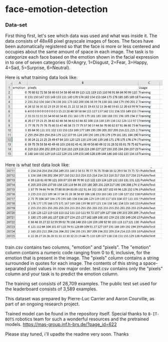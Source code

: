 # face-emotion-detection

### Data-set

First thing first, let's see which data was used and what was inside it. 
The data consists of 48x48 pixel grayscale images of faces. The faces have been automatically registered so that the face is more or less centered and occupies about the same amount of space in each image. The task is to categorize each face based on the emotion shown in the facial expression in to one of seven categories (0=Angry, 1=Disgust, 2=Fear, 3=Happy, 4=Sad, 5=Surprise, 6=Neutral).

Here is what training data look like: 
![title](https://github.com/nirajdevpandey/face-emotion-detection/blob/master/data-set/training_data.PNG)


Here is what test data look like: 
![title](https://github.com/nirajdevpandey/face-emotion-detection/blob/master/data-set/test_data.PNG)

train.csv contains two columns, "emotion" and "pixels". The "emotion" column contains a numeric code ranging from 0 to 6, inclusive, for the emotion that is present in the image. The "pixels" column contains a string surrounded in quotes for each image. The contents of this string a space-separated pixel values in row major order. test.csv contains only the "pixels" column and your task is to predict the emotion column.

The training set consists of 28,709 examples. The public test set used for the leaderboard consists of 3,589 examples.

This dataset was prepared by Pierre-Luc Carrier and Aaron Courville, as part of an ongoing research project. 

Trained model can be found in the repository itself. Special thanks to `B-IT-BOTS` robotics team for such a wonderful resources and the pretrained models. https://mas-group.inf.h-brs.de/?page_id=622

Please stay tuned, i'll upadte the readme very soon. Thanks 
